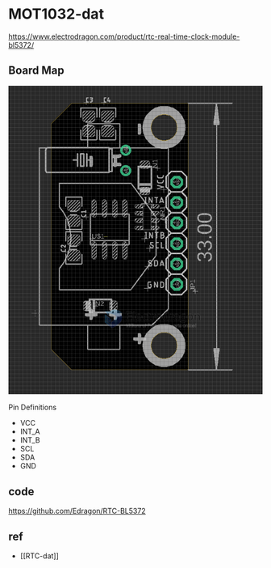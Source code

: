 
# MOT1032-dat

https://www.electrodragon.com/product/rtc-real-time-clock-module-bl5372/


## Board Map 

![](2023-12-28-16-19-52.png)

Pin Definitions 
- VCC
- INT_A
- INT_B
- SCL
- SDA
- GND

## code 

https://github.com/Edragon/RTC-BL5372


## ref 

- [[RTC-dat]]